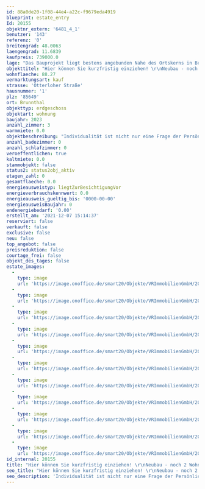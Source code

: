 ```yaml
---
id: 88a0de20-1f08-44e4-a22c-f9679eda4919
blueprint: estate_entry
Id: 20155
objektnr_extern: '6481_4_1'
benutzer: '143'
referenz: '0'
breitengrad: 48.0063
laengengrad: 11.6839
kaufpreis: 739000.0
lage: "Das Bauprojekt liegt bestens angebunden Nahe des Ortskerns in Brunnthal. Der Ort befindet südlich von München in einer der beliebtesten Regionen in Bayern. Bestechend ist die unmittelbare Nähe zu den schönsten Golfplätzen der Region sowie die schnelle Erreichbarkeit der Naherholungsgebiete, der Berge und Seen. \r\nDiese naturnahe und familiäre Atmosphäre überzeugt mit diversen Einkaufsmöglichkeiten des täglichen Gebrauchs, Banken und Einzelhandelsgeschäften, zahlreichen Restaurants, gemütlichen urigen Biergärten, eingeladenen Cafès mit hausgemachten Köstlichkeiten und zahlreichen Freizeitflächen.\r\nIn der Nähe gibt es ausreichend Kindergartenplätze, sowie eine Grundschule. Weiterführende Schulen finden Sie in nächster Umgebung. Die Gemeinde Brunnthal gehört zu den gefragtesten Regionen und Wohngebieten rund um München. Der Ort ist 12 km von der Münchner Stadtgrenze, 20 km von der Münchner Innenstadt und nur 35 km vom Starnberger See und der Kreisstadt Starnberg entfernt. Die Anbindung an die Autobahnen, insbesondere an die A8 München-Salzburg, die A99 Ortsumfahrung München und ebenso an das Linienbus- und S-Bahnnetz sind Garanten für die schnelle Erreichbarkeit des Stadtzentrums von München. Der S-Bahnhof Höhenkirchen-Siegertsbrunn (Entfernung ca. 3 km) ist in 10 Minuten mit dem Fahrrad oder mit dem Bus bestens erreichbar. Die S 7 fährt im 20 Minuten-Takt nach München. Der Münchner Flughafen ist bequem in 30 Minuten zu erreichen, zum Münchner Hauptbahnhof sind es 22 km. Brunnthal und die Nachbargemeinden, Sauerlach und Aying zeichnen sich, trotz Stadtnähe, aus durch Ihren dörflichen Charakter. Die Münchner Vororte Höhenkirchen-Siegertsbrunn, Unterhaching, Taufkirchen, Neubiberg und Ottobrunn sind nur wenige Autominuten entfernt."
objekttitel: "Hier können Sie kurzfristig einziehen! \r\nNeubau - noch 2 Wohneinheiten verfügbar"
wohnflaeche: 88.27
vermarktungsart: kauf
strasse: 'Otterloher Straße'
hausnummer: '1'
plz: '85649'
ort: Brunnthal
objekttyp: erdgeschoss
objektart: wohnung
baujahr: 2023
anzahl_zimmer: 3
warmmiete: 0.0
objektbeschreibung: "Individualität ist nicht nur eine Frage der Persönlichkeit, sondern auch eine Erfüllung der eigenen Träume. Das Wohngebäude erfüllt einen hohen Anspruch. Klare Linien u. ausgesuchte Materialien sind die charakteristischen Merkmale des Gebäudes. Hinter dieser extravaganten \"Fassade\" verbirgt sich ein hoher Anspruch durch den Einsatz von hochwertigen u. umweltfreundlichen Materialien. \r\nDas Bauprojekt ist in besonders großzügige 2 u. 3 Zi.-Wohnungen eingeteilt und steht kurz vor der Fertigstellung.  Offenheit u. Lichtdurchlässigkeit prägen die Wohnräume. Das Gebäude ist ausgestattet mit einem umweltfreundlichen Pellets-Heizsystem. Auf solide Außenwände wird großer Wert gelegt (massives Mauerwerk, Fabrikat Unipor, Coriso). Die Fensterelemente erhalten eine Drei-Scheiben-Isolierverglasung. Es werden Rolloanlagen aus Aluminium mit elektrischen Motoren eingebaut. Die Fensterbänke werden mit hochwertigem Juramarmor belegt. Das Treppenhaus erhält an Boden u. Wand einen hochwertigen Belag aus Juramarmor. Alle Wohnungen haben eine komfortable Raumhöhe. Hohe Innentüren schaffen ein schönes Ambiente. Die Räume werden mit großformatigen keramischen Fliesen, Markenholzparkett oder Laminat ausgestattet. Die Auswahl der Bodenbeläge können Sie auf Wunsch selbst bemustern. Es wird eine Fußbodenheizung mit elektronischer Einzelraumregelung verbaut. Eine exklusive Sanitärausstattung in Kombination mit stilvollen Armaturen der Hausserie der Firma Gienger u. eine große Duschwanne mit bodenebenem Einstieg wird in den Bädern installiert. In allen Schlafräumen, sowie in den Fluren werden Rauchmelder installiert. \r\nZu jeder Wohnung gehört in Kellerabteil. Alle Wohnungen sind mit einer Videosprechanlage, einer großzügig überdachten Terrasse oder einem Balkon ausgestattet. Selbstverständlich besitzt das Gebäude einen Aufzug und eine Tiefgarage. Die Erdgeschosswohnungen erhalten zusätzlich einen eigenen Gartenanteil."
anzahl_badezimmer: 0
anzahl_schlafzimmer: 0
veroeffentlichen: true
kaltmiete: 0.0
stammobjekt: false
status2: status2obj_aktiv
etagen_zahl: 0
gesamtflaeche: 0.0
energieausweistyp: liegtZurBesichtigungVor
energieverbrauchskennwert: 0.0
energieausweis_gueltig_bis: '0000-00-00'
energieausweisBaujahr: 0
endenergiebedarf: '0.00'
erstellt_am: '2021-12-07 15:14:37'
reserviert: false
verkauft: false
exclusive: false
neu: false
top_angebot: false
preisreduktion: false
courtage_frei: false
objekt_des_tages: false
estate_images:
  -
    type: image
    url: 'https://image.onoffice.de/smart20/Objekte/VRImmobilienGmbH/20155/ebdb62df-e898-405c-8aa6-867f86d6b4ee.jpg'
  -
    type: image
    url: 'https://image.onoffice.de/smart20/Objekte/VRImmobilienGmbH/20155/2706e2be-ca65-444b-b5c5-41c88a376269.jpg'
  -
    type: image
    url: 'https://image.onoffice.de/smart20/Objekte/VRImmobilienGmbH/20155/740a5f2d-d379-4742-8e41-41ae872422b3.jpg'
  -
    type: image
    url: 'https://image.onoffice.de/smart20/Objekte/VRImmobilienGmbH/20155/38e47a2c-fd01-4e81-8d6e-c4b365ea3ed9.jpg'
  -
    type: image
    url: 'https://image.onoffice.de/smart20/Objekte/VRImmobilienGmbH/20155/b31b5423-3411-4023-b5d6-45fde6b006ef.jpg'
  -
    type: image
    url: 'https://image.onoffice.de/smart20/Objekte/VRImmobilienGmbH/20155/fc2afa45-6699-4cfa-8f19-dd5d863556c5.jpg'
  -
    type: image
    url: 'https://image.onoffice.de/smart20/Objekte/VRImmobilienGmbH/20155/2e182171-c73c-467f-8b07-cc94fab2f90a.jpg'
  -
    type: image
    url: 'https://image.onoffice.de/smart20/Objekte/VRImmobilienGmbH/20155/7e18146c-18ad-492b-a2b6-4bae7f821db2.jpg'
  -
    type: image
    url: 'https://image.onoffice.de/smart20/Objekte/VRImmobilienGmbH/20155/81820479-c7c4-4314-b194-6576f263b946.jpg'
  -
    type: image
    url: 'https://image.onoffice.de/smart20/Objekte/VRImmobilienGmbH/20155/524f119c-ddca-477e-8cdd-59394a62aafb.jpg'
  -
    type: image
    url: 'https://image.onoffice.de/smart20/Objekte/VRImmobilienGmbH/20155/202cdd67-81c8-4e8e-ad60-bbaebcd8d12c.jpg'
id_internal: 20155
title: "Hier können Sie kurzfristig einziehen! \r\nNeubau - noch 2 Wohneinheiten verfügbar"
seo_title: "Hier können Sie kurzfristig einziehen! \r\nNeubau - noch 2 Wohneinheiten verfügbar"
seo_description: 'Individualität ist nicht nur eine Frage der Persönlichkeit, sondern auch eine Erfüllung der eigenen Träume. Das Wohngebäude erfüllt einen hohen Anspruch. '
---
```

